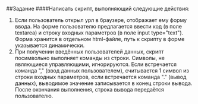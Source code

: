 ##Задание
####Написать скрипт, выполняющий следующие действия:
1. Если пользователь открыл урл в браузере, отображает ему форму ввода. На форме
пользователю предлагается ввести код (в поле textarea) и строку входных параметров (в поле
input type="text"). Форма хранится в отдельном html-файле, путь к скрипту в форме
указывается динамически.
2. При получении введённых пользователей данных, скрипт посимвольно выполняет команды
из строки. Символы, не являющиеся управляющими, игнорируются. Если встречается
команда "," (ввод данных пользователем), считывается 1 символ из строки входных
параметров, если встречается команда "." (вывод данных), выводимое значение
записывается в конец строки вывода. После окончания выполнения, строка вывода
передаётся пользователю.
